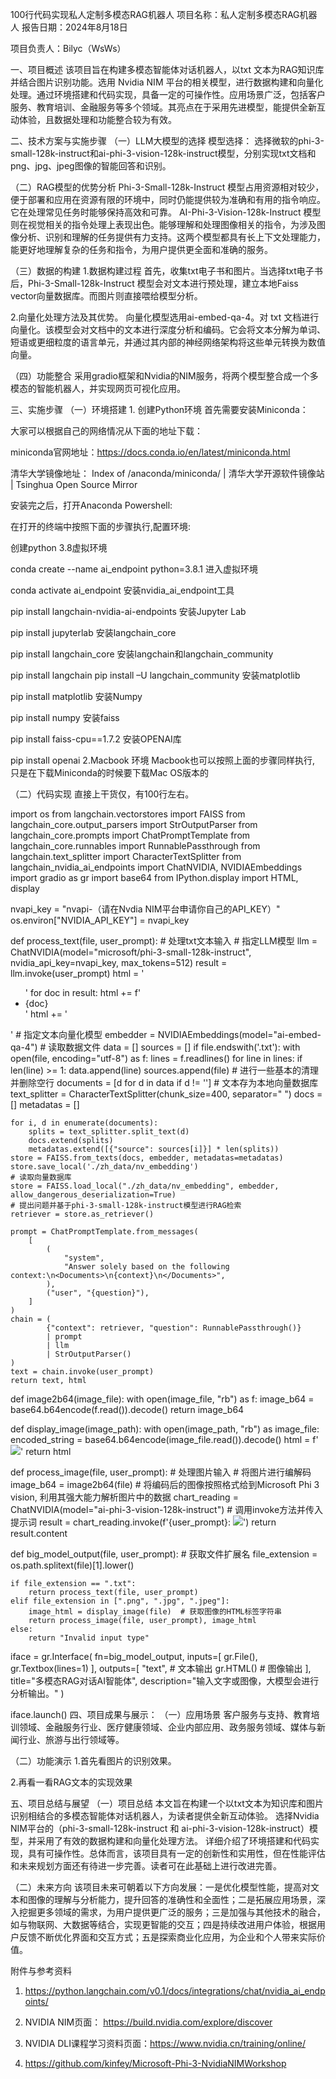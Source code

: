 ​100行代码实现私人定制多模态RAG机器人
项目名称：私人定制多模态RAG机器人
报告日期：2024年8月18日

项目负责人：Bilyc（WsWs）

一、项目概述
该项目旨在构建多模态智能体对话机器人，以txt 文本为RAG知识库并结合图片识别功能。选用 Nvidia NIM 平台的相关模型，进行数据构建和向量化处理。通过环境搭建和代码实现，具备一定的可操作性。应用场景广泛，包括客户服务、教育培训、金融服务等多个领域。其亮点在于采用先进模型，能提供全新互动体验，且数据处理和功能整合较为有效。

二、技术方案与实施步骤
（一）LLM大模型的选择
模型选择： 选择微软的phi-3-small-128k-instruct和ai-phi-3-vision-128k-instruct模型，分别实现txt文档和png、jpg、jpeg图像的智能回答和识别。

（二）RAG模型的优势分析
Phi-3-Small-128k-Instruct 模型占用资源相对较少，便于部署和应用在资源有限的环境中，同时仍能提供较为准确和有用的指令响应。它在处理常见任务时能够保持高效和可靠。 AI-Phi-3-Vision-128k-Instruct 模型则在视觉相关的指令处理上表现出色。能够理解和处理图像相关的指令，为涉及图像分析、识别和理解的任务提供有力支持。这两个模型都具有长上下文处理能力，能更好地理解复杂的任务和指令，为用户提供更全面和准确的服务。

（三）数据的构建
1.数据构建过程
首先，收集txt电子书和图片。当选择txt电子书后，Phi-3-Small-128k-Instruct 模型会对文本进行预处理，建立本地Faiss vector向量数据库。而图片则直接喂给模型分析。

2.向量化处理方法及其优势。
向量化模型选用ai-embed-qa-4。对 txt 文档进行向量化。该模型会对文档中的文本进行深度分析和编码。它会将文本分解为单词、短语或更细粒度的语言单元，并通过其内部的神经网络架构将这些单元转换为数值向量。

（四）功能整合
采用gradio框架和Nvidia的NIM服务，将两个模型整合成一个多模态的智能机器人，并实现网页可视化应用。

三、实施步骤
（一）环境搭建
1. 创建Python环境
首先需要安装Miniconda：

大家可以根据自己的网络情况从下面的地址下载：

miniconda官网地址：https://docs.conda.io/en/latest/miniconda.html

清华大学镜像地址： Index of /anaconda/miniconda/ | 清华大学开源软件镜像站 | Tsinghua Open Source Mirror

安装完之后，打开Anaconda Powershell:

在打开的终端中按照下面的步骤执行,配置环境:

创建python 3.8虚拟环境

conda create --name ai_endpoint python=3.8.1
进入虚拟环境

conda activate ai_endpoint
安装nvidia_ai_endpoint工具

pip install langchain-nvidia-ai-endpoints
安装Jupyter Lab

pip install jupyterlab
安装langchain_core

pip install langchain_core
安装langchain和langchain_community

pip install langchain
pip install –U langchain_community
安装matplotlib

pip install matplotlib
安装Numpy

pip install numpy
安装faiss

pip install faiss-cpu==1.7.2
安装OPENAI库

pip install openai
2.Macbook 环境
Macbook也可以按照上面的步骤同样执行, 只是在下载Miniconda的时候要下载Mac OS版本的

（二）代码实现
直接上干货仅，有100行左右。

import os
from langchain.vectorstores import FAISS
from langchain_core.output_parsers import StrOutputParser
from langchain_core.prompts import ChatPromptTemplate
from langchain_core.runnables import RunnablePassthrough
from langchain.text_splitter import CharacterTextSplitter
from langchain_nvidia_ai_endpoints import ChatNVIDIA, NVIDIAEmbeddings
import gradio as gr
import base64
from IPython.display import HTML, display

nvapi_key = "nvapi-（请在Nvdia NIM平台申请你自己的API_KEY）"
os.environ["NVIDIA_API_KEY"] = nvapi_key


def process_text(file, user_prompt):
    # 处理txt文本输入
    # 指定LLM模型
    llm = ChatNVIDIA(model="microsoft/phi-3-small-128k-instruct", nvidia_api_key=nvapi_key, max_tokens=512)
    result = llm.invoke(user_prompt)
    html = '<ul>'
    for doc in result:
        html += f'<li>{doc}</li>'
    html += '</ul>'
    # 指定文本向量化模型
    embedder = NVIDIAEmbeddings(model="ai-embed-qa-4")
    # 读取数据文件
    data = []
    sources = []
    if file.endswith('.txt'):
        with open(file, encoding="utf-8") as f:
            lines = f.readlines()
            for line in lines:
                if len(line) >= 1:
                    data.append(line)
                    sources.append(file)
    # 进行一些基本的清理并删除空行
    documents = [d for d in data if d != '']
    # 文本存为本地向量数据库
    text_splitter = CharacterTextSplitter(chunk_size=400, separator=" ")
    docs = []
    metadatas = []

    for i, d in enumerate(documents):
        splits = text_splitter.split_text(d)
        docs.extend(splits)
        metadatas.extend([{"source": sources[i]}] * len(splits))
    store = FAISS.from_texts(docs, embedder, metadatas=metadatas)
    store.save_local('./zh_data/nv_embedding')
    # 读取向量数据库
    store = FAISS.load_local("./zh_data/nv_embedding", embedder, allow_dangerous_deserialization=True)
    # 提出问题并基于phi-3-small-128k-instruct模型进行RAG检索
    retriever = store.as_retriever()

    prompt = ChatPromptTemplate.from_messages(
        [
            (
                "system",
                "Answer solely based on the following context:\n<Documents>\n{context}\n</Documents>",
            ),
            ("user", "{question}"),
        ]
    )
    chain = (
            {"context": retriever, "question": RunnablePassthrough()}
            | prompt
            | llm
            | StrOutputParser()
    )
    text = chain.invoke(user_prompt)
    return text, html


def image2b64(image_file):
    with open(image_file, "rb") as f:
        image_b64 = base64.b64encode(f.read()).decode()
        return image_b64


def display_image(image_path):
    with open(image_path, "rb") as image_file:
        encoded_string = base64.b64encode(image_file.read()).decode()
    html = f'<img src="data:image/png;base64,{encoded_string}" />'
    return html


def process_image(file, user_prompt):
    # 处理图片输入
    # 将图片进行编解码
    image_b64 = image2b64(file)
    # 将编码后的图像按照格式给到Microsoft Phi 3 vision, 利用其强大能力解析图片中的数据
    chart_reading = ChatNVIDIA(model="ai-phi-3-vision-128k-instruct")
    # 调用invoke方法并传入提示词
    result = chart_reading.invoke(f'{user_prompt}: <img src="data:image/png;base64,{image_b64}" />')
    return result.content


def big_model_output(file, user_prompt):
    # 获取文件扩展名
    file_extension = os.path.splitext(file)[1].lower()

    if file_extension == ".txt":
        return process_text(file, user_prompt)
    elif file_extension in [".png", ".jpg", ".jpeg"]:
        image_html = display_image(file)  # 获取图像的HTML标签字符串
        return process_image(file, user_prompt), image_html
    else:
        return "Invalid input type"


iface = gr.Interface(
    fn=big_model_output,
    inputs=[
        gr.File(),
        gr.Textbox(lines=1)
    ],
    outputs=[
        "text",  # 文本输出
        gr.HTML()  # 图像输出
    ],
    title="多模态RAG对话AI智能体",
    description="输入文字或图像，大模型会进行分析输出。"
)

iface.launch()
四、项目成果与展示：
（一）应用场景
客户服务与支持、教育培训领域、金融服务行业、医疗健康领域、企业内部应用、政务服务领域、媒体与新闻行业、旅游与出行领域等。

（二）功能演示
1.首先看图片的识别效果。


2.再看一看RAG文本的实现效果


五、项目总结与展望
（一）项目总结
本文旨在构建一个以txt文本为知识库和图片识别相结合的多模态智能体对话机器人，为读者提供全新互动体验。 选择Nvidia NIM平台的（phi-3-small-128k-instruct 和 ai-phi-3-vision-128k-instruct）模型，并采用了有效的数据构建和向量化处理方法。 详细介绍了环境搭建和代码实现，具有可操作性。总体而言，该项目具有一定的创新性和实用性，但在性能评估和未来规划方面还有待进一步完善。读者可在此基础上进行改进完善。

（二）未来方向
该项目未来可朝着以下方向发展：一是优化模型性能，提高对文本和图像的理解与分析能力，提升回答的准确性和全面性；二是拓展应用场景，深入挖掘更多领域的需求，为用户提供更广泛的服务；三是加强与其他技术的融合，如与物联网、大数据等结合，实现更智能的交互；四是持续改进用户体验，根据用户反馈不断优化界面和交互方式；五是探索商业化应用，为企业和个人带来实际价值。

附件与参考资料
1. https://python.langchain.com/v0.1/docs/integrations/chat/nvidia_ai_endpoints/

2. NVIDIA NIM页面： https://build.nvidia.com/explore/discover

3. NVIDIA DLI课程学习资料页面：https://www.nvidia.cn/training/online/

4. https://github.com/kinfey/Microsoft-Phi-3-NvidiaNIMWorkshop

​
